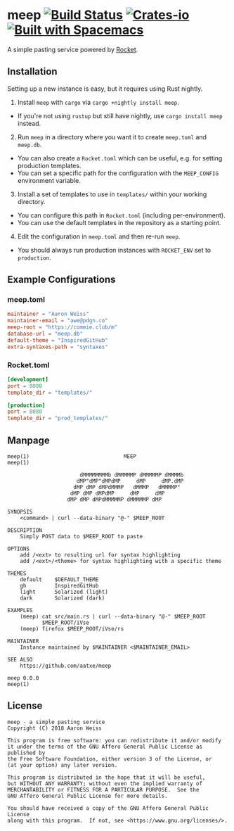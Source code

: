# meep [![Build Status][ci-badge]][ci] [![Crates-io][cr-badge]][cr] [![Built with Spacemacs][bws]][sm]

[ci-badge]: https://travis-ci.org/aatxe/meep.svg
[ci]: https://travis-ci.org/aatxe/meep
[cr-badge]: https://img.shields.io/crates/v/meep.svg
[cr]: https://crates.io/crates/meep
[bws]: https://cdn.rawgit.com/syl20bnr/spacemacs/442d025779da2f62fc86c2082703697714db6514/assets/spacemacs-badge.svg
[sm]: http://spacemacs.org

A simple pasting service powered by [Rocket][rocket].

[rocket]: https://rocket.rs/

## Installation

Setting up a new instance is easy, but it requires using Rust nightly.

1. Install `meep` with `cargo` via `cargo +nightly install meep`.
  - If you're not using `rustup` but still have nightly, use `cargo install meep` instead.
2. Run `meep` in a directory where you want it to create `meep.toml` and `meep.db`.
  - You can also create a `Rocket.toml` which can be useful, e.g. for setting production templates.
  - You can set a specific path for the configuration with the `MEEP_CONFIG` environment variable.
3. Install a set of templates to use in `templates/` within your working directory.
  - You can configure this path in `Rocket.toml` (including per-environment).
  - You can use the default templates in the repository as a starting point.
4. Edit the configuration in `meep.toml` and then re-run `meep`.
  - You should always run production instances with `ROCKET_ENV` set to `production`.

## Example Configurations

### meep.toml

```toml
maintainer = "Aaron Weiss"
maintainer-email = "awe@pdgn.co"
meep-root = "https://commie.club/m"
database-url = "meep.db"
default-theme = "InspiredGitHub"
extra-syntaxes-path = "syntaxes"
```

### Rocket.toml

```toml
[development]
port = 8080
template_dir = "templates/"

[production]
port = 8080
template_dir = "prod_templates/"
```

## Manpage

```
meep(1)                              MEEP                              meep(1)

                       dMMMMMMMMb dMMMMMP dMMMMMP dMMMMb
                      dMP"dMP"dMPdMP     dMP     dMP.dMP
                     dMP dMP dMPdMMMP   dMMMP   dMMMMP"
                    dMP dMP dMPdMP     dMP     dMP
                   dMP dMP dMPdMMMMMP dMMMMMP dMP

SYNOPSIS
    <command> | curl --data-binary "@-" $MEEP_ROOT

DESCRIPTION
    Simply POST data to $MEEP_ROOT to paste

OPTIONS
    add /<ext> to resulting url for syntax highlighting
    add /<ext>/<theme> for syntax highlighting with a specific theme

THEMES
    default    $DEFAULT_THEME
    gh         InspiredGitHub
    light      Solarized (light)
    dark       Solarized (dark)

EXAMPLES
    (meep) cat src/main.rs | curl --data-binary "@-" $MEEP_ROOT
           $MEEP_ROOT/iVse
    (meep) firefox $MEEP_ROOT/iVse/rs

MAINTAINER
    Instance maintained by $MAINTAINER <$MAINTAINER_EMAIL>

SEE ALSO
    https://github.com/aatxe/meep

meep 0.0.0                                                             meep(1)
```

## License

```
meep - a simple pasting service
Copyright (C) 2018 Aaron Weiss 

This program is free software: you can redistribute it and/or modify
it under the terms of the GNU Affero General Public License as published by
the Free Software Foundation, either version 3 of the License, or
(at your option) any later version.

This program is distributed in the hope that it will be useful,
but WITHOUT ANY WARRANTY; without even the implied warranty of
MERCHANTABILITY or FITNESS FOR A PARTICULAR PURPOSE.  See the
GNU Affero General Public License for more details.

You should have received a copy of the GNU Affero General Public License
along with this program.  If not, see <https://www.gnu.org/licenses/>.
```
